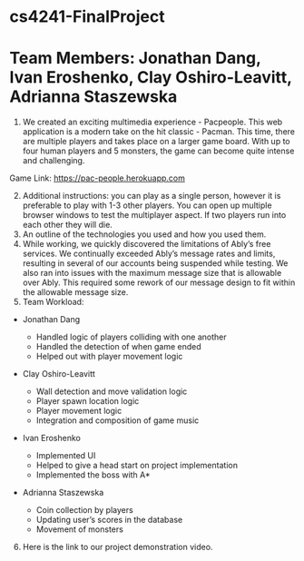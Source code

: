 # cs4241-FinalProject
# Team Members: Jonathan Dang, Ivan Eroshenko, Clay Oshiro-Leavitt, Adrianna Staszewska

1. We created an exciting multimedia experience - Pacpeople. This web application is a modern take on the hit classic - Pacman. This time, there are multiple players and takes place on a larger game board. With up to four human players and 5 monsters, the game can become quite intense and challenging.

Game Link: https://pac-people.herokuapp.com

2. Additional instructions: you can play as a single person, however it is preferable to play with 1-3 other players. You can open up multiple browser windows to test the multiplayer aspect. If two players run into each other they will die.
3. An outline of the technologies you used and how you used them.
4. While working, we quickly discovered the limitations of Ably’s free services. We continually exceeded Ably’s message rates and limits, resulting in several of our accounts being suspended while testing. We also ran into issues with the maximum message size that is allowable over Ably. This required some rework of our message design to fit within the allowable message size.
5. Team Workload:
- Jonathan Dang
  - Handled logic of players colliding with one another
  - Handled the detection of when game ended
  - Helped out with player movement logic
- Clay Oshiro-Leavitt
  - Wall detection and move validation logic
  - Player spawn location logic
  - Player movement logic
  - Integration and composition of game music
- Ivan Eroshenko
  - Implemented UI
  - Helped to give a head start on project implementation
  - Implemented the boss with A*

- Adrianna Staszewska
  - Coin collection by players
  - Updating user’s scores in the database 
  - Movement of monsters 

6. Here is the link to our project demonstration video.
